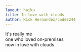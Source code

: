 ```yaml
---
layout: haiku
title: In love with clouds
author: Rick Hernandez/code2244
---
```


It's really me <br>
one who loved on-premises <br>
now in love with clouds <br>
